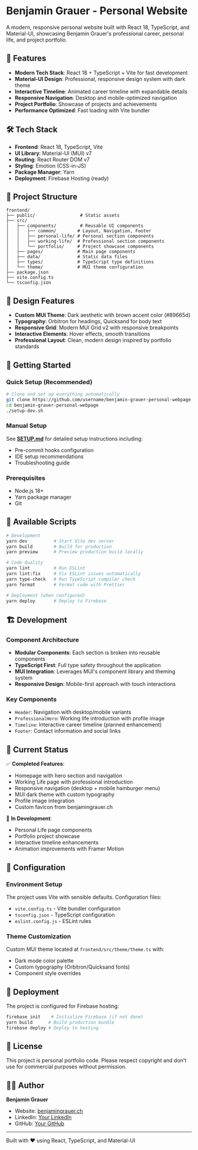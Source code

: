 # Benjamin Grauer - Personal Website

A modern, responsive personal website built with React 18, TypeScript, and Material-UI, showcasing Benjamin Grauer's professional career, personal life, and project portfolio.

## 🚀 Features

- **Modern Tech Stack**: React 18 + TypeScript + Vite for fast development
- **Material-UI Design**: Professional, responsive design system with dark theme
- **Interactive Timeline**: Animated career timeline with expandable details
- **Responsive Navigation**: Desktop and mobile-optimized navigation
- **Project Portfolio**: Showcase of projects and achievements
- **Performance Optimized**: Fast loading with Vite bundler

## 🛠️ Tech Stack

- **Frontend**: React 18, TypeScript, Vite
- **UI Library**: Material-UI (MUI) v7
- **Routing**: React Router DOM v7
- **Styling**: Emotion (CSS-in-JS)
- **Package Manager**: Yarn
- **Deployment**: Firebase Hosting (ready)

## 📁 Project Structure

```
frontend/
├── public/                 # Static assets
├── src/
│   ├── components/         # Reusable UI components
│   │   ├── common/        # Layout, Navigation, Footer
│   │   ├── personal-life/ # Personal section components
│   │   ├── working-life/  # Professional section components
│   │   └── portfolio/     # Project showcase components
│   ├── pages/             # Main page components
│   ├── data/              # Static data files
│   ├── types/             # TypeScript type definitions
│   └── theme/             # MUI theme configuration
├── package.json
├── vite.config.ts
└── tsconfig.json
```

## 🎨 Design Features

- **Custom MUI Theme**: Dark aesthetic with brown accent color (#89665d)
- **Typography**: Orbitron for headings, Quicksand for body text
- **Responsive Grid**: Modern MUI Grid v2 with responsive breakpoints
- **Interactive Elements**: Hover effects, smooth transitions
- **Professional Layout**: Clean, modern design inspired by portfolio standards

## 🚦 Getting Started

### Quick Setup (Recommended)

```bash
# Clone and set up everything automatically
git clone https://github.com/username/benjamin-grauer-personal-webpage.git
cd benjamin-grauer-personal-webpage
./setup-dev.sh
```

### Manual Setup

See **[SETUP.md](./SETUP.md)** for detailed setup instructions including:
- Pre-commit hooks configuration
- IDE setup recommendations  
- Troubleshooting guide

### Prerequisites
- Node.js 18+ 
- Yarn package manager
- Git

## 📝 Available Scripts

```bash
# Development
yarn dev          # Start Vite dev server
yarn build        # Build for production
yarn preview      # Preview production build locally

# Code Quality  
yarn lint         # Run ESLint
yarn lint:fix     # Fix ESLint issues automatically
yarn type-check   # Run TypeScript compiler check
yarn format       # Format code with Prettier

# Deployment (when configured)
yarn deploy       # Deploy to Firebase
```

## 🏗️ Development

### Component Architecture
- **Modular Components**: Each section is broken into reusable components
- **TypeScript First**: Full type safety throughout the application  
- **MUI Integration**: Leverages MUI's component library and theming system
- **Responsive Design**: Mobile-first approach with touch interactions

### Key Components
- `Header`: Navigation with desktop/mobile variants
- `ProfessionalHero`: Working life introduction with profile image
- `Timeline`: Interactive career timeline (planned enhancement)
- `Footer`: Contact information and social links

## 🎯 Current Status

✅ **Completed Features**:
- Homepage with hero section and navigation
- Working Life page with professional introduction  
- Responsive navigation (desktop + mobile hamburger menu)
- MUI dark theme with custom typography
- Profile image integration
- Custom favicon from benjamingrauer.ch

🚧 **In Development**:
- Personal Life page components
- Portfolio project showcase
- Interactive timeline enhancements
- Animation improvements with Framer Motion

## 🔧 Configuration

### Environment Setup
The project uses Vite with sensible defaults. Configuration files:
- `vite.config.ts` - Vite bundler configuration
- `tsconfig.json` - TypeScript configuration  
- `eslint.config.js` - ESLint rules

### Theme Customization
Custom MUI theme located at `frontend/src/theme/theme.ts` with:
- Dark mode color palette
- Custom typography (Orbitron/Quicksand fonts)
- Component style overrides

## 🚀 Deployment

The project is configured for Firebase hosting:
```bash
firebase init    # Initialize Firebase (if not done)
yarn build      # Build production bundle
firebase deploy # Deploy to hosting
```

## 📄 License

This project is personal portfolio code. Please respect copyright and don't use for commercial purposes without permission.

## 👨‍💻 Author

**Benjamin Grauer**
- Website: [benjamingrauer.ch](https://benjamingrauer.ch)
- LinkedIn: [Your LinkedIn](https://linkedin.com/in/your-profile)
- GitHub: [Your GitHub](https://github.com/your-username)

---

Built with ❤️ using React, TypeScript, and Material-UI
